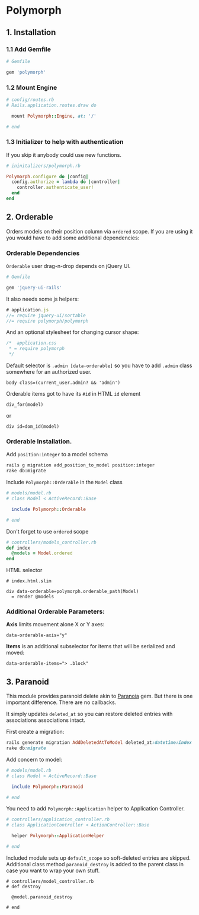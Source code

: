 # Polymorph

## 1. Installation

### 1.1 Add Gemfile

```ruby
# Gemfile

gem 'polymorph'
```

### 1.2 Mount Engine

```ruby
# config/routes.rb
# Rails.application.routes.draw do

  mount Polymorph::Engine, at: '/'

# end
```

### 1.3 Initializer to help with authentication

If you skip it anybody could use new functions.

```ruby
# ininitalizers/polymorph.rb

Polymorph.configure do |config|
  config.authorize = lambda do |controller|
    controller.authenticate_user!
  end
end
```

## 2. Orderable

Orders models on their position column via `ordered` scope. If you are using it
you would have to add some additional dependencies:

### Orderable Dependencies

`Orderable` user drag-n-drop depends on jQuery UI.

```ruby
# Gemfile

gem 'jquery-ui-rails'
```

It also needs some js helpers:

```javascript
# application.js
//= require jquery-ui/sortable
//= require polymorph/polymorph
```

And an optional stylesheet for changing cursor shape:

```css
/*  application.css
 * = require polymorph
 */
```

Default selector is `.admin [data-orderable]` so you have to add `.admin`
class somewhere for an authorized user.

```slim
body class=(current_user.admin? && 'admin')
```

Orderable items got to have its `#id` in HTML `id` element

```
div_for(model)
```
or
```
div id=dom_id(model)
```

### Orderable Installation.

Add `position:integer` to a model schema

```sh
rails g migration add_position_to_model position:integer
rake db:migrate
```

Include `Polymorph::Orderable` in the `Model` class

```ruby
# models/model.rb
# class Model < ActiveRecord::Base

  include Polymorph::Orderable

# end
```

Don't forget to use `ordered` scope

```ruby
# controllers/models_controller.rb
def index
  @models = Model.ordered
end
```

HTML selector

```slim
# index.html.slim

div data-orderable=polymorph.orderable_path(Model)
  = render @models
```

### Additional Orderable Parameters:

**Axis** limits movement alone X or Y axes:

```slim
data-orderable-axis="y"
```

**Items** is an additional subselector for items that will be serialized and moved:

```slim
data-orderable-items="> .block"
```

## 3. Paranoid

This module provides paranoid delete akin to
[Paranoia](http://github.com/radar/paranoia) gem. But there is one important
difference. There are no callbacks.

It simply updates `deleted_at` so you can restore deleted entries with
associations associations intact.

First create a migration:

```ruby
rails generate migration AddDeletedAtToModel deleted_at:datetime:index
rake db:migrate
```

Add concern to model:

```ruby
# models/model.rb
# class Model < ActiveRecord::Base

  include Polymorph::Paranoid

# end
```

You need to add `Polymorph::Application` helper to Application Controller.

```ruby
# controllers/application_controller.rb
# class ApplicationController < ActionController::Base

  helper Polymorph::ApplicationHelper

# end
```

Included module sets up `default_scope` so soft-deleted entries are skipped.
Additional class method `paranoid_destroy` is added to the parent class in case
you want to wrap your own stuff.

```
# controllers/model_controller.rb
# def destroy

  @model.paranoid_destroy

# end
```
